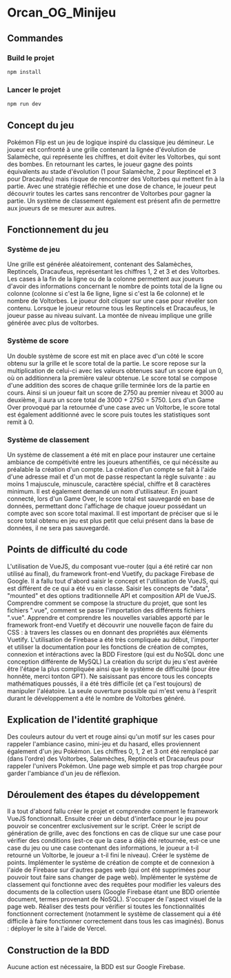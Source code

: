 # Orcan_OG_Minijeu

## Commandes

### Build le projet

```sh
npm install
```

### Lancer le projet

```sh
npm run dev
```

## Concept du jeu

Pokémon Flip est un jeu de logique inspiré du classique jeu démineur. Le joueur est confronté à une grille contenant la lignée d'évolution de Salamèche, qui représente les chiffres, et doit éviter les Voltorbes, qui sont des bombes. En retournant les cartes, le joueur gagne des points équivalents au stade d'évolution (1 pour Salamèche, 2 pour Reptincel et 3 pour Dracaufeu) mais risque de rencontrer des Voltorbes qui mettent fin à la partie. Avec une stratégie réfléchie et une dose de chance, le joueur peut découvrir toutes les cartes sans rencontrer de Voltorbes pour gagner la partie. Un système de classement également est présent afin de permettre aux joueurs de se mesurer aux autres.

## Fonctionnement du jeu

### Système de jeu

Une grille est générée aléatoirement, contenant des Salamèches, Reptincels, Dracaufeus, représentant les chiffres 1, 2 et 3 et des Voltorbes. Les cases à la fin de la ligne ou de la colonne permettent aux joueurs d'avoir des informations concernant le nombre de points total de la ligne ou colonne (colonne si c'est la 6e ligne, ligne si c'est la 6e colonne) et le nombre de Voltorbes. Le joueur doit cliquer sur une case pour révéler son contenu. Lorsque le joueur retourne tous les Reptincels et Dracaufeus, le joueur passe au niveau suivant. La montée de niveau implique une grille générée avec plus de voltorbes.

### Système de score

Un double système de score est mit en place avec d'un côté le score obtenu sur la grille et le score total de la partie. Le score repose sur la multiplication de celui-ci avec les valeurs obtenues sauf un score égal un 0, où on additionnera la première valeur obtenue.
Le score total se compose d'une addition des scores de chaque grille terminée lors de la partie en cours. Ainsi si un joueur fait un score de 2750 au premier niveau et 3000 au deuxième, il aura un score total de 3000 + 2750 = 5750.
Lors d'un Game Over provoqué par la retournée d'une case avec un Voltorbe, le score total est également additionné avec le score puis toutes les statistiques sont remit à 0.

### Système de classement

Un système de classement a été mit en place pour instaurer une certaine ambiance de compétivité entre les joueurs athentifiés, ce qui nécéssite au préalable la création d'un compte.
La création d'un compte se fait à l'aide d'une adresse mail et d'un mot de passe respectant la règle suivante : au moins 1 majuscule, minuscule, caractère spécial, chiffre et 8 caractères minimum.
Il est également demandé un nom d'utilisateur.
En jouant connecté, lors d'un Game Over, le score total est sauvegardé en base de données, permettant donc l'affichage de chaque joueur possédant un compte avec son score total maximal.
Il est important de préciser que si le score total obtenu en jeu est plus petit que celui présent dans la base de données, il ne sera pas sauvegardé.

## Points de difficulté du code

L'utilisation de VueJS, du composant vue-router (qui a été retiré car non utilisé au final), du framework front-end Vuetify, du package Firebase de Google.
Il a fallu tout d'abord saisir le concept et l'utilisation de VueJS, qui est différent de ce qui a été vu en classe.
Saisir les concepts de "data", "mounted" et des options traditionnelle API et composition API de VueJS.
Comprendre comment se compose la structure du projet, que sont les fichiers ".vue", comment se passe l'importation des différents fichiers ".vue".
Apprendre et comprendre les nouvelles variables apporté par le framework front-end Vuetify et découvrir une nouvelle façon de faire du CSS : à travers les classes ou en donnant des propriétés aux éléments Vuetify.
L'utilisation de Firebase a été très compliquée au début, l'importer et utiliser la documentation pour les fonctions de création de comptes, connexion et intéractions avec la BDD Firestore (qui est du NoSQL donc une conception différente de MySQL)
La création du script du jeu s'est avérée être l'étape la plus compliquée ainsi que le système de difficulté (pour être honnête, merci tonton GPT).
Ne saisissant pas encore tous les concepts mathématiques poussés, il a été très difficile (et ça l'est toujours) de manipuler l'aléatoire.
La seule ouverture possible qui m'est venu à l'esprit durant le développement a été le nombre de Voltorbes généré.

## Explication de l'identité graphique

Des couleurs autour du vert et rouge ainsi qu'un motif sur les cases pour rappeler l'ambiance casino, mini-jeu et du hasard, elles proviennent également d'un jeu Pokémon.
Les chiffres 0, 1, 2 et 3 ont été remplacé par (dans l'ordre) des Voltorbes, Salamèches, Reptincels et Dracaufeus pour rappeler l'univers Pokémon.
Une page web simple et pas trop chargée pour garder l'ambiance d'un jeu de réflexion.

## Déroulement des étapes du développement

Il a tout d'abord fallu créer le projet et comprendre comment le framework VueJS fonctionnait.
Ensuite créer un début d'interface pour le jeu pour pouvoir se concentrer exclusivement sur le script.
Créer le script de génération de grille, avec des fonctions en cas de clique sur une case pour vérifier des conditions (est-ce que la case a déjà été retournée, est-ce une case du jeu ou une case contenant des informations, le joueur a t-il retourné un Voltorbe, le joueur a t-il fini le niveau).
Créer le système de points.
Implémenter le système de création de compte et de connexion à l'aide de Firebase sur d'autres pages web (qui ont été supprimées pour pouvoir tout faire sans changer de page web).
Implémenter le système de classement qui fonctionne avec des requêtes pour modifier les valeurs des documents de la collection users (Google Firebase étant une BDD orientée document, termes provenant de NoSQL).
S'occuper de l'aspect visuel de la page web.
Réaliser des tests pour vérifier si toutes les fonctionnalités fonctionnent correctement (notamment le système de classement qui a été difficile à faire fonctionner correctement dans tous les cas imaginés).
Bonus : déployer le site à l'aide de Vercel.

## Construction de la BDD

Aucune action est nécessaire, la BDD est sur Google Firebase.